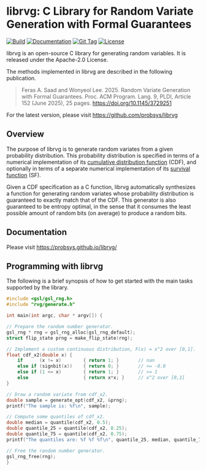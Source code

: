 librvg: C Library for Random Variate Generation with Formal Guarantees
======================================================================

[![Build](https://github.com/probsys/librvg/actions/workflows/build.yml/badge.svg)](https://github.com/probsys/librvg/actions/workflows/build.yml)
[![Documentation](https://img.shields.io/badge/docs-latest-blue.svg)](https://probsys.github.io/librvg/)
[![Git Tag](https://img.shields.io/github/v/tag/probsys/librvg)](https://github.com/probsys/librvg/tags)
[![License](https://img.shields.io/github/license/probsys/librvg?color=lightgrey)](https://github.com/probsys/librvg/blob/main/LICENSE.txt)

librvg is an open-source C library for generating random variables.
It is released under the Apache-2.0 License.

The methods implemented in librvg are described in the following
publication.

  > Feras A. Saad and Wonyeol Lee. 2025.
  > Random Variate Generation with Formal Guarantees.
  > Proc. ACM Program. Lang. 9, PLDI, Article 152 (June 2025), 25 pages.
  > https://doi.org/10.1145/3729251

For the latest version, please visit https://github.com/probsys/librvg

Overview
--------

The purpose of librvg is to generate random variates from a given
probability distribution. This probability distribution is specified in
terms of a numerical implementation of its
[cumulative distribution function](https://en.wikipedia.org/wiki/Cumulative_distribution_function)
(CDF), and optionally in terms of a separate numerical implementation of its
[survival function](https://en.wikipedia.org/wiki/Survival_function) (SF).

Given a CDF specification as a C function, librvg automatically synthesizes
a function for generating random variates whose probability distribution is
guaranteed to exactly match that of the CDF. This generator is also
guaranteed to be entropy optimal, in the sense that it consumes the least
possible amount of random bits (on average) to produce a random bits.

Documentation
-------------

Please visit https://probsys.github.io/librvg/

Programming with librvg
-----------------------

The following is a brief synopsis of how to get started with the main tasks
supported by the library.

  ```c
  #include <gsl/gsl_rng.h>
  #include "rvg/generate.h"

  int main(int argc, char * argv[]) {

  // Prepare the random number generator.
  gsl_rng * rng = gsl_rng_alloc(gsl_rng_default);
  struct flip_state prng = make_flip_state(rng);

  // Implement a custom continuous distribution, F(x) = x^2 over [0,1].
  float cdf_x2(double x) {
      if      (x != x)        { return 1; }       // nan
      else if (signbit(x))    { return 0; }       // <= -0.0
      else if (1 <= x)        { return 1; }       // >= 1
      else                    { return x*x; }     // x^2 over [0,1]
  }

  // Draw a random variate from cdf_x2.
  double sample = generate_opt(cdf_x2, &prng);
  printf("The sample is: %f\n", sample);

  // Compute some quantiles of cdf_x2.
  double median = quantile(cdf_x2, 0.5);
  double quantile_25 = quantile(cdf_x2, 0.25);
  double quantile_75 = quantile(cdf_x2, 0.75);
  printf("The quantiles are: %f %f %f\n", quantile_25, median, quantile_75);

  // Free the random number generator.
  gsl_rng_free(rng);
  }
